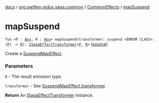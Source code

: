 [docs](../../index.md) / [org.swiften.redux.saga.common](../index.md) / [CommonEffects](index.md) / [mapSuspend](./map-suspend.md)

# mapSuspend

`fun <P : `[`Any`](https://kotlinlang.org/api/latest/jvm/stdlib/kotlin/-any/index.html)`, R : `[`Any`](https://kotlinlang.org/api/latest/jvm/stdlib/kotlin/-any/index.html)`> mapSuspend(transformer: suspend <ERROR CLASS>.(`[`P`](map-suspend.md#P)`) -> `[`R`](map-suspend.md#R)`): `[`ISagaEffectTransformer`](../-i-saga-effect-transformer.md)`<`[`P`](map-suspend.md#P)`, `[`R`](map-suspend.md#R)`>` [(source)](https://github.com/protoman92/KotlinRedux/tree/master/common/common-saga/src/main/kotlin/org/swiften/redux/saga/common/CommonEffects.kt#L102)

Create a [SuspendMapEffect](../-suspend-map-effect/index.md).

### Parameters

`R` - The result emission type.

`transformer` - See [SuspendMapEffect.transformer](../-suspend-map-effect/transformer.md).

**Return**
An [ISagaEffectTransformer](../-i-saga-effect-transformer.md) instance.

